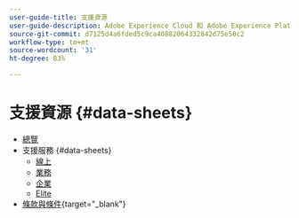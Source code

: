 ```yaml
---
user-guide-title: 支援資源
user-guide-description: Adobe Experience Cloud 和 Adobe Experience Platform 的支援資源。
source-git-commit: d7125d4a6fded5c9ca40882064332842d75e50c2
workflow-type: tm+mt
source-wordcount: '31'
ht-degree: 83%

---
```



# 支援資源 {#data-sheets}

+ [總覽](overview.md)
+ 支援服務 {#data-sheets}
   + [線上](online.md)
   + [業務](business.md)
   + [企業](enterprise.md)
   + [Elite](elite.md)
+ [條款與條件](https://helpx.adobe.com/support/programs/support-policies-terms-conditions.html){target=&quot;_blank&quot;}

<!--

Articles must be added to this TOC file in order to render.

Use this list format to specify links to articles and section headings that expand and collapse in the left rail of the user guide.

An article link CANNOT be used as a section heading.
-->
